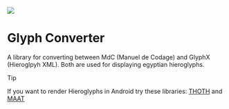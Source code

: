 [![](https://jitpack.io/v/cristmasbox/GlyphConverter.svg)](https://jitpack.io/#cristmasbox/GlyphConverter)

# Glyph Converter
A library for converting between MdC (Manuel de Codage) and GlyphX (Hieroglpyh XML). Both are used for displaying egyptian hieroglyphs.

> [!TIP]
> If you want to render Hieroglyphs in Android try these libraries:
> [THOTH](https://github.com/cristmasbox/THOTH) and [MAAT](https://github.com/cristmasbox/MAAT)

